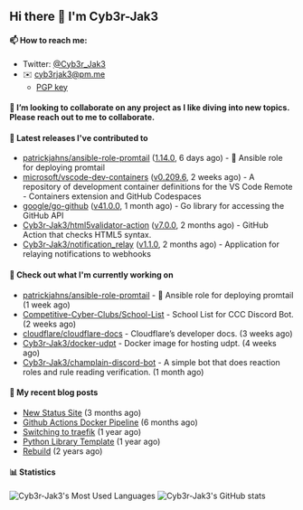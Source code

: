 ## Hi there 👋 I'm Cyb3r-Jak3

#### 📫 How to reach me:
  - Twitter: [@Cyb3r_Jak3](https://twitter.com/Cyb3r_Jak3)
  - ✉️ cyb3rjak3@pm.me
    - [PGP key](https://gist.githubusercontent.com/Cyb3r-Jak3/d1068b61b50239b171faf018a0269f67/raw/b876db002e6b0630795382c0b9134771ffa5fe3a/cyb3rjak3@pm.me.asc)


#### 👯 I’m looking to collaborate on any project as I like diving into new topics. Please reach out to me to collaborate.


#### 🔭 Latest releases I've contributed to

- [patrickjahns/ansible-role-promtail](https://github.com/patrickjahns/ansible-role-promtail) ([1.14.0](https://github.com/patrickjahns/ansible-role-promtail/releases/tag/1.14.0), 6 days ago) - 🔧 Ansible role for deploying promtail
- [microsoft/vscode-dev-containers](https://github.com/microsoft/vscode-dev-containers) ([v0.209.6](https://github.com/microsoft/vscode-dev-containers/releases/tag/v0.209.6), 2 weeks ago) - A repository of development container definitions for the VS Code Remote - Containers extension and GitHub Codespaces
- [google/go-github](https://github.com/google/go-github) ([v41.0.0](https://github.com/google/go-github/releases/tag/v41.0.0), 1 month ago) - Go library for accessing the GitHub API
- [Cyb3r-Jak3/html5validator-action](https://github.com/Cyb3r-Jak3/html5validator-action) ([v7.0.0](https://github.com/Cyb3r-Jak3/html5validator-action/releases/tag/v7.0.0), 2 months ago) - GitHub Action that checks HTML5 syntax.
- [Cyb3r-Jak3/notification_relay](https://github.com/Cyb3r-Jak3/notification_relay) ([v1.1.0](https://github.com/Cyb3r-Jak3/notification_relay/releases/tag/v1.1.0), 2 months ago) - Application for relaying notifications to webhooks

#### 👷 Check out what I'm currently working on

- [patrickjahns/ansible-role-promtail](https://github.com/patrickjahns/ansible-role-promtail) - 🔧 Ansible role for deploying promtail (1 week ago)
- [Competitive-Cyber-Clubs/School-List](https://github.com/Competitive-Cyber-Clubs/School-List) - School List for CCC Discord Bot. (2 weeks ago)
- [cloudflare/cloudflare-docs](https://github.com/cloudflare/cloudflare-docs) - Cloudflare’s developer docs. (3 weeks ago)
- [Cyb3r-Jak3/docker-udpt](https://github.com/Cyb3r-Jak3/docker-udpt) - Docker image for hosting udpt. (4 weeks ago)
- [Cyb3r-Jak3/champlain-discord-bot](https://github.com/Cyb3r-Jak3/champlain-discord-bot) - A simple bot that does reaction roles and rule reading verification.  (1 month ago)

#### 📜 My recent blog posts

- [New Status Site](https://blog.cyberjake.xyz/New-Status-Site/) (3 months ago)
- [Github Actions Docker Pipeline](https://blog.cyberjake.xyz/Github-Action-Docker/) (6 months ago)
- [Switching to traefik](https://blog.cyberjake.xyz/Traefik/) (1 year ago)
- [Python Library Template](https://blog.cyberjake.xyz/Python-Template/) (1 year ago)
- [Rebuild](https://blog.cyberjake.xyz/Rebuild/) (2 years ago)


#### 📊 Statistics
![Cyb3r-Jak3's Most Used Languages](https://github-readme-stats.vercel.app/api/top-langs/?username=Cyb3r-Jak3&theme=cobalt&hide=css,html,scss)
![Cyb3r-Jak3's GitHub stats](https://github-readme-stats.vercel.app/api?username=Cyb3r-Jak3&count_private=true&show_icons=true&theme=cobalt&line_height=40)
